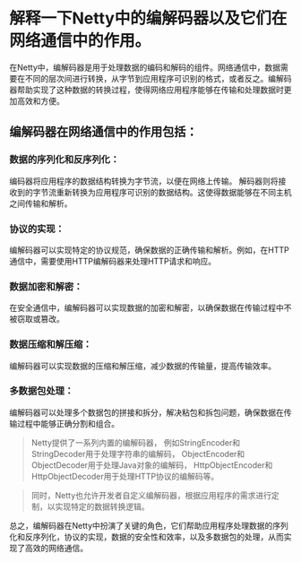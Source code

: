# 解释一下Netty中的编解码器以及它们在网络通信中的作用。

在Netty中，编解码器是用于处理数据的编码和解码的组件。网络通信中，数据需要在不同的层次间进行转换，从字节到应用程序可识别的格式，或者反之。编解码器帮助实现了这种数据的转换过程，使得网络应用程序能够在传输和处理数据时更加高效和方便。

## 编解码器在网络通信中的作用包括：

### 数据的序列化和反序列化： 

编码器将应用程序的数据结构转换为字节流，以便在网络上传输。
解码器则将接收到的字节流重新转换为应用程序可识别的数据结构。这使得数据能够在不同主机之间传输和解析。

### 协议的实现： 

编解码器可以实现特定的协议规范，确保数据的正确传输和解析。例如，在HTTP通信中，需要使用HTTP编解码器来处理HTTP请求和响应。

### 数据加密和解密： 

在安全通信中，编解码器可以实现数据的加密和解密，以确保数据在传输过程中不被窃取或篡改。

### 数据压缩和解压缩： 

编解码器可以实现数据的压缩和解压缩，减少数据的传输量，提高传输效率。

### 多数据包处理： 

编解码器可以处理多个数据包的拼接和拆分，解决粘包和拆包问题，确保数据在传输过程中能够正确分割和组合。

> Netty提供了一系列内置的编解码器，
例如StringEncoder和StringDecoder用于处理字符串的编解码，
ObjectEncoder和ObjectDecoder用于处理Java对象的编解码，
HttpObjectEncoder和HttpObjectDecoder用于处理HTTP协议的编解码等。

> 同时，Netty也允许开发者自定义编解码器，根据应用程序的需求进行定制，以实现特定的数据转换逻辑。

总之，编解码器在Netty中扮演了关键的角色，它们帮助应用程序处理数据的序列化和反序列化，协议的实现，数据的安全性和效率，以及多数据包的处理，从而实现了高效的网络通信。


